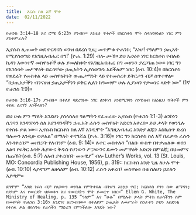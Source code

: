 ```yaml
---
title:  እርሱ ስለ እኛ ሞተ
date:  02/11/2022
---
```


`ዮሐንስ 3:14–18 እና ሮሜ 6:23ን ያንብቡ። እነዚህ ጥቅሶች የክርስቶስ ሞት ስላከናወነልን ነገር ምን ያስተምራሉ?`

ኢየሱስ ሊጠመቅ ወደ ዮርዳኖስ ወንዝ በደረሰ ጊዜ; መጥምቁ ዮሐንስ; “እነሆ! የዓለምን ኃጢአት የሚያስወግድ የእግዚአብሔር በግ!’ (ዮሐ. 1:29) ብሎ ጮኸ። ይህ አረፍተ ነገር ክርስቶስ የብሉይ ኪዳን እውነተኛ መስዋዕቶች ሁሉ ያመለከቱት የእግዚአብሔር በግ መሆኑን ያረጋገጠ ነው። ነገር ግን የእንስሳት መሥዋዕት በራሳቸው ኃጢአትን ሊያስወግዱ አይችሉም ነበር (ዕብ. 10:4)። በክርስቶስ የወደፊት የመስቀል ላይ መስዋዕትነት ውጤታማነት ላይ የተመሰረተ ይቅርታን ብቻ ሰጥተዋል። “በኃጢአታችን ብንናዘዝ ኃጢአታችንን ይቅር ሊለን ከዓመፃም ሁሉ ሊያነጻን የታመነና ጻድቅ ነው” (1ኛ ዮሐንስ 1:9)።

`ዮሐንስ 3:16-17ን ያንብቡ። በተለይ ባደረግነው ነገር ልንኮነን እንደሚገባን ስንገነዘብ ከእነዚህ ጥቅሶች ምን ተስፋ ልናገኝ እንችላለን?`

ይህ ሁሉ ምን ማለት እንደሆነ ያሰላስሉ። ዓለማትን የፈጠረው ኢየሱስ (ዮሐንስ 1:1-3) ልንኮነን ሲገባን እንዳንኮነን ስለ እያንዳንዳችን ኃጢአት ራሱን መስዋዕት አድርጎ አቀረበ። ይህ ታላቅ የወንጌሉ የተስፋ ቃል ነው። ኢየሱስ ክርስቶስ ስለ እኛ እንዲሞት “እግዚአብሔር አንድያ ልጁን እስኪሰጥ ድረስ ዓለሙን እንዲሁ ወዶአል” በማለት ተናግሯል (ዮሐ. 3:16)። ነገር ግን ክርስቶስ ስለ እኛ በፈቃዱ ራሱን እንዳቀረበም መዘንጋት የለብንም (ዕብ. 9: 14)። ሉተር መስቀሉን “በልቡ ውስጥ በተቃጠለው ወሰን አልባ የፍቅር እሳት ሕያውና ቅዱስ የሆነውን ሥጋውንና ደሙን መሥዋዕት አድርጎ በምልጃ; በህመምና በጩኸት(ዕብ. 5:7) ለአብ ያቀረበበት መሠዊያ” ብሎ Luther’s Works, vol. 13 (St. Louis, MO: Concordia Publishing House, 1956), p. 319:: ክርስቶስ አንድ ጊዜ ለሁሉ ሞተ (ዕብ. 10:10) ላያዳግም ለዘላለም (ዕብ. 10:12) ራሱን አቀረበ፤ መስዋዕቱ በቂ ስለሆነ ኃይሉን አያጣም።

`ደግሞም “አንድ ነፍስ ብቻ የጸጋውን ወንጌል የምትቀበል ብትሆን እንኳን ኖሮ; ክርስቶስ ያንን ሰው ለማዳን; የድካም እና የውርደት ህይወቱን እና የውርደትን ሞት ይመርጥ ነበር።” Ellen G. White, The Ministry of Healing, p. 135 “ዓለም” እና “ሁሉ” በሚሉት ቃላት ምትክ የራሳችንን ስም በመተካት ዮሐንስ 3:16ን እንደገና እናንብበው። በተለይም ኃጢአት ለመሥራት ስንፈተን ይህን አስደናቂ የተስፋ ቃል በየሰዓቱ የራሳችን ማድረግ የምንችለው እንዴት ነው?`